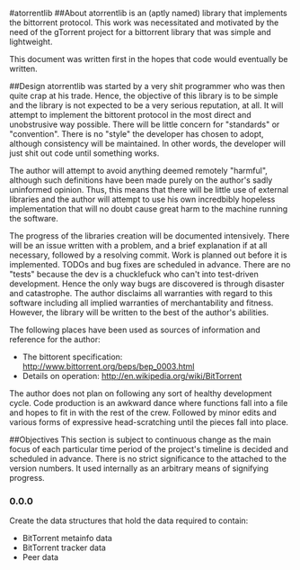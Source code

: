 #atorrentlib
##About
atorrentlib is an (aptly named) library that implements the bittorrent
protocol. This work was necessitated and motivated by the need of the gTorrent
project for a bittorrent library that was simple and lightweight.

This document was written first in the hopes that code would eventually be
written.

##Design
atorrentlib was started by a very shit programmer who was then quite crap at
his trade. Hence, the objective of this library is to be simple and the library
is not expected to be a very serious reputation, at all. It will attempt to
implement the bittorent protocol in the most direct and unobstrusive way
possible. There will be little concern for "standards" or "convention". There
is no "style" the developer has chosen to adopt, although consistency will be
maintained. In other words, the developer will just shit out code until
something works.

The author will attempt to avoid anything deemed remotely "harmful", although
such definitions have been made purely on the author's sadly uninformed
opinion. Thus, this means that there will be little use of external libraries
and the author will attempt to use his own incredbibly hopeless implementation
that will no doubt cause great harm to the machine running the software.

The progress of the libraries creation will be documented intensively. There
will be an issue written with a problem, and a brief explanation if at all
necessary, followed by a resolving commit. Work is planned out before it is
implemented.  TODOs and bug fixes are scheduled in advance. There are no
"tests" because the dev is a chucklefuck who can't into test-driven
development. Hence the only way bugs are discovered is through disaster and
catastrophe. The author disclaims all warranties with regard to this software
including all implied warranties of merchantability and fitness.  However, the
library will be written to the best of the author's abilities.

The following places have been used as sources of information and reference for
the author: 
 - The bittorent specification: http://www.bittorrent.org/beps/bep_0003.html 
 - Details on operation: http://en.wikipedia.org/wiki/BitTorrent

The author does not plan on following any sort of healthy development cycle.
Code production is an awkward dance where functions fall into a file and hopes
to fit in with the rest of the crew. Followed by minor edits and various forms
of expressive head-scratching until the pieces fall into place.

##Objectives
This section is subject to continuous change as the main focus of each
particular time period of the project's timeline is decided and scheduled
in advance. There is no strict significance to the attached to the version
numbers. It used internally as an arbitrary means of signifying progress.

### 0.0.0
Create the data structures that hold the data required to contain:
 - BitTorrent metainfo data
 - BitTorrent tracker data
 - Peer data
